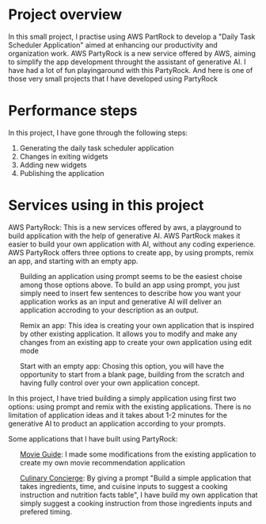 <h1>Project overview</h1>
<p>In this small project, I practise using AWS PartRock to develop a "Daily Task Scheduler Application" aimed at enhancing our productivity and organization work. AWS PartyRock is a new service offered by AWS, aiming to simplify the app development throught the assistant of generative AI. I have had a lot of fun playingaround with this PartyRock. And here is one of those very small projects that I have developed using PartyRock</p>

<h1>Performance steps</h1>
<p>In this project, I have gone through the following steps:</p>
<ol>
    <li>Generating the daily task scheduler application</li>
    <li>Changes in exiting widgets</li>
    <li>Adding new widgets</li>
    <li>Publishing the application</li>
</ol>

<h1>Services using in this project</h1>
<p>AWS PartyRock: This is a new services offered by aws, a playground to build application with the help of generative AI. AWS PartRock makes it easier to build your own application with AI, without any coding experience. AWS PartyRock offers three options to create app, by using prompts, remix an app, and starting with an empty app.</p> 

<ul>Building an application using prompt seems to be the easiest choise among those options above. To build an app using prompt, you just simply need to insert few sentences to describe how you want your application works as an input and generative AI will deliver an application accroding to your description as an output. </ul>

<ul>Remix an app: This idea is creating your own application that is inspired by other existing application. It allows you to modify and make any changes from an existing app to create your own application using edit mode</ul>

<ul>Start with an empty app: Chosing this option, you will have the opportunity to start from a blank page, building from the scratch and having fully control over your own application concept.</ul>

<p>In this project, I have tried building a simply application using first two options: using prompt and remix with the existing applications. There is no limitation of application ideas and it takes about 1-2 minutes for the generative AI to product an application according to your prompts.</p>

<p>Some applications that I have built using PartyRock:</p>

<ul> <a href="https://partyrock.aws/u/juliusphung/SW3NsNuke/Movie-Guide">Movie Guide</a>: I made some modifications from the existing application to create my own movie recommendation application</ul>

<ul> <a href="https://partyrock.aws/u/juliusphung/Co32IvBjS/Culinary-Concierge">Culinary Concierge</a>: By giving a prompt "Build a simple application that takes ingredients, time, and cuisine inputs to suggest a cooking instruction and nutrition facts table", I have build my own application that simply suggest a cooking instruction from those ingredients inputs and prefered timing.</ul>

